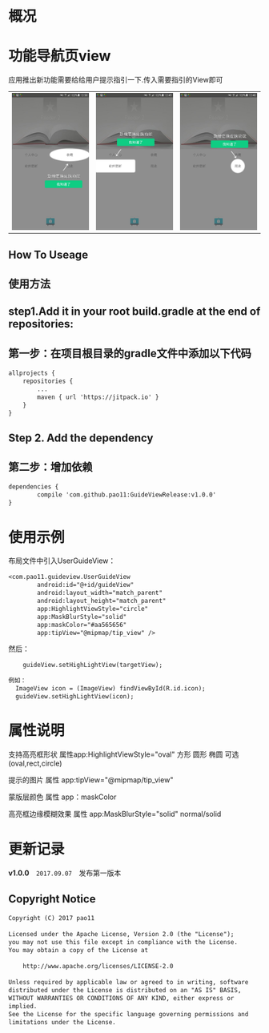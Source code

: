 
# 概况
功能导航页view
====
应用推出新功能需要给给用户提示指引一下.传入需要指引的View即可

<table>
    <tr>
        <td><img src="/screenshots/guide1.jpg"></td>
        <td><img src="/screenshots/guide2.jpg"></td>
        <td><img src="/screenshots/guide3.jpg"></td>
    </tr>
</table>

How To Useage
----
使用方法
-

step1.Add it in your root build.gradle at the end of repositories:
-
第一步：在项目根目录的gradle文件中添加以下代码
-
    allprojects {
		repositories {
			...
			maven { url 'https://jitpack.io' }
		}
	}

Step 2. Add the dependency
-
第二步：增加依赖
-
    dependencies {
	        compile 'com.github.pao11:GuideViewRelease:v1.0.0'
	}

使用示例
=
布局文件中引入UserGuideView：
````
<com.pao11.guideview.UserGuideView
        android:id="@+id/guideView"
        android:layout_width="match_parent"
        android:layout_height="match_parent"
        app:HighlightViewStyle="circle"
        app:MaskBlurStyle="solid"
        app:maskColor="#aa565656"
        app:tipView="@mipmap/tip_view" />

````
然后：
````
    guideView.setHighLightView(targetView);
````
````
例如：
  ImageView icon = (ImageView) findViewById(R.id.icon);
  guideView.setHighLightView(icon);
````
属性说明
=
支持高亮框形状 属性app:HighlightViewStyle="oval" 方形 圆形 椭圆 可选(oval,rect,circle)

提示的图片  属性 app:tipView="@mipmap/tip_view"

蒙版层颜色 属性 app：maskColor

高亮框边缘模糊效果 属性  app:MaskBlurStyle="solid" normal/solid

更新记录
=


**v1.0.0**　`2017.09.07`　发布第一版本

## Copyright Notice ##
``` 
Copyright (C) 2017 pao11

Licensed under the Apache License, Version 2.0 (the "License");
you may not use this file except in compliance with the License.
You may obtain a copy of the License at

    http://www.apache.org/licenses/LICENSE-2.0

Unless required by applicable law or agreed to in writing, software
distributed under the License is distributed on an "AS IS" BASIS,
WITHOUT WARRANTIES OR CONDITIONS OF ANY KIND, either express or implied.
See the License for the specific language governing permissions and
limitations under the License.
 ```




